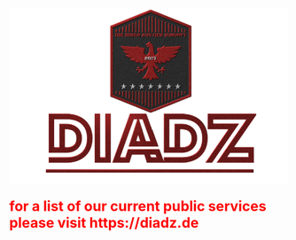# <img src="diadz_git.png" alt="DIADZ"/>
<span style="color:red;font-weight:700;font-size:25px"> 
for a list of our current public services please visit https://diadz.de
</span>
